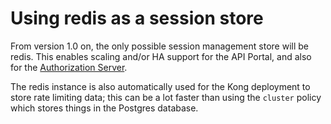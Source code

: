 # Using redis as a session store

From version 1.0 on, the only possible session management store will be redis. This enables scaling and/or HA support for the API Portal, and also for the [Authorization Server](oauth2-support.md).

The redis instance is also automatically used for the Kong deployment to store rate limiting data; this can be a lot faster than using the `cluster` policy which stores things in the Postgres database.

